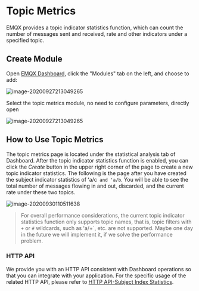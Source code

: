 # Topic Metrics

EMQX provides a topic indicator statistics function, which can count the number of messages sent and received, rate and other indicators under a specified topic.

## Create Module

Open [EMQX Dashboard](http://127.0.0.1:18083/#/modules), click the "Modules" tab on the left, and choose to add:

![image-20200927213049265](./assets/modules.png)

Select the topic metrics module, no need to configure parameters, directly open

![image-20200927213049265](./assets/topic_metrics_1.png)

## How to Use Topic Metrics

The topic metrics page is located under the statistical analysis tab of Dashboard. After the topic indicator statistics function is enabled, you can click the *Create* button in the upper right corner of the page to create a new topic indicator statistics. The following is the page after you have created the subject indicator statistics of ʻa/c` and ʻa/b`. You will be able to see the total number of messages flowing in and out, discarded, and the current rate under these two topics.

![image-20200930110511638](./assets/topic_metrics_2.png)

> For overall performance considerations, the current topic indicator statistics function only supports topic names, that is, topic filters with `+` or `#` wildcards, such as ʻa/+`, etc. are not supported. Maybe one day in the future we will implement it, if we solve the performance problem.

### HTTP API

We provide you with an HTTP API consistent with Dashboard operations so that you can integrate with your application. For the specific usage of the related HTTP API, please refer to [HTTP API-Subject Index Statistics](../advanced/http-api.md#endpoint-topic-metrics).